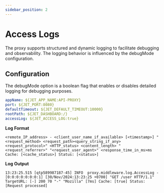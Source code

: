 ```yaml
---
sidebar_position: 2
---
```


# Access Logs

The proxy supports structured and dynamic logging to facilitate debugging and observability. The logging behavior is influenced by the debugMode configuration.

##   Configuration 

The debugMode option is a boolean flag that enables or disables detailed logging for debugging purposes.

```yaml
appName: ${JET_APP_NAME:API-PROXY}
port: ${JET_PORT:8080}
defaultTimeout: ${JET_DEFAULT_TIMEOUT:10000}
rootPath: ${JET_DASHBOARD:/}
accessLog: ${JET_ACCESS_LOG:true}
```
**Log Format**
```
<remote_IP_address> - <client_user_name_if_available> [<timestamp>] "<request_method> <request_path><query_string_if_any> <request_protocol>" <HTTP_status> <content_length> "<request_referrer>" "<request_user_agent>" <response_time_in_ms>ms Cache: [<cache_status>] Status: [<status>]
```
**Log Output**

```
13:23:25.515 [qtp589987187-45] INFO  proxy.middleware.log.AccessLog - [0:0:0:0:0:0:0:1] [30/Nov/2024:13:23:25 +0700] "GET /user HTTP/1.1" TargetURL: [-] 200 70 "-" "Mozilla" [7ms] Cache: [true] Status: [Request processed]
```